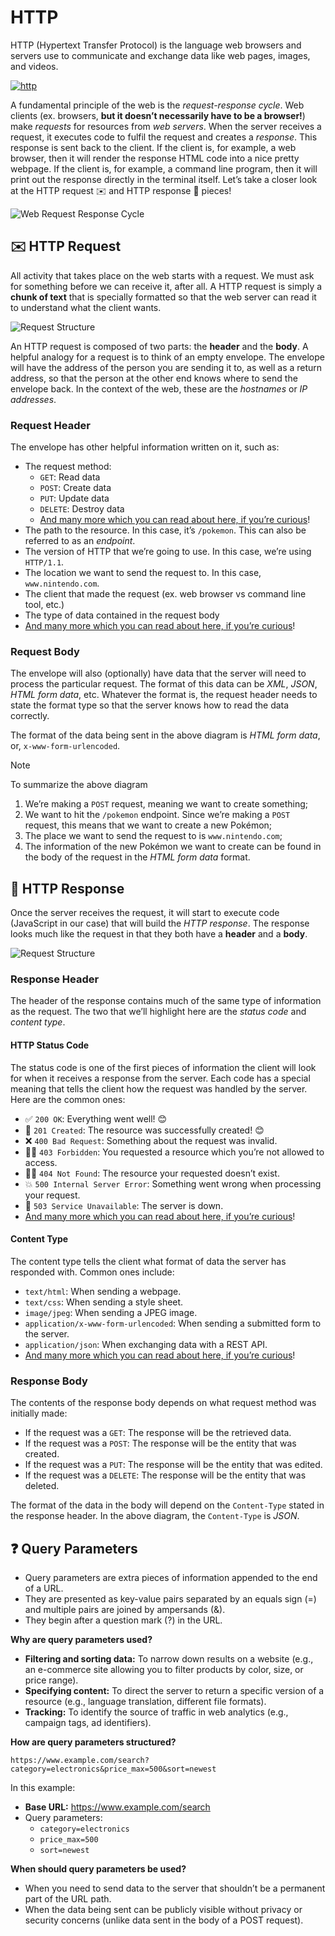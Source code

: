 # HTTP

HTTP (Hypertext Transfer Protocol) is the language web browsers and servers use to communicate and exchange data like web pages, images, and videos.

[![http](https://i.ytimg.com/vi/DrI2lUXL1no/hqdefault.jpg)](https://www.youtube.com/watch?v=DrI2lUXL1no "http request and response")



A fundamental principle of the web is the *request-response cycle*. Web clients (ex. browsers, **but it doesn’t necessarily have to be a browser!**) make *requests* for resources from *web servers*. When the server receives a request, it executes code to fulfil the request and creates a *response*. This response is sent back to the client. If the client is, for example, a web browser, then it will render the response HTML code into a nice pretty webpage. If the client is, for example, a command line program, then it will print out the response directly in the terminal itself. Let’s take a closer look at the HTTP request ✉️ and HTTP response 💌 pieces!

![Web Request Response Cycle](../../images/4.1-Request-Response-Cycle.png)

## ✉️ HTTP Request

All activity that takes place on the web starts with a request. We must ask for something before we can receive it, after all. A HTTP request is simply a **chunk of text** that is specially formatted so that the web server can read it to understand what the client wants.

![Request Structure](../../images/4.2-Request-Structure.png)

An HTTP request is composed of two parts: the **header** and the **body**. A helpful analogy for a request is to think of an empty envelope. The envelope will have the address of the person you are sending it to, as well as a return address, so that the person at the other end knows where to send the envelope back. In the context of the web, these are the *hostnames* or *IP addresses*.

### Request Header

The envelope has other helpful information written on it, such as:

- The request method:
  - `GET`: Read data
  - `POST`: Create data
  - `PUT`: Update data
  - `DELETE`: Destroy data
  - [And many more which you can read about here, if you’re curious](https://developer.mozilla.org/en-US/docs/Web/HTTP/Methods)!
- The path to the resource. In this case, it’s `/pokemon`. This can also be referred to as an *endpoint*.
- The version of HTTP that we’re going to use. In this case, we’re using `HTTP/1.1`.
- The location we want to send the request to. In this case, `www.nintendo.com`.
- The client that made the request (ex. web browser vs command line tool, etc.)
- The type of data contained in the request body
- [And many more which you can read about here, if you’re curious](https://developer.mozilla.org/en-US/docs/Web/HTTP/Headers)!

### Request Body

The envelope will also (optionally) have data that the server will need to process the particular request. The format of this data can be *XML*, *JSON*, *HTML form data*, etc. Whatever the format is, the request header needs to state the format type so that the server knows how to read the data correctly.

The format of the data being sent in the above diagram is *HTML form data*, or, `x-www-form-urlencoded`.

> [!NOTE]
>
> To summarize the above diagram
> 1. We’re making a `POST` request, meaning we want to create something;
> 2. We want to hit the `/pokemon` endpoint. Since we’re making a `POST` request, this means that we want to create a new Pokémon;
> 3. The place we want to send the request to is `www.nintendo.com`;
> 4. The information of the new Pokémon we want to create can be found in the body of the request in the *HTML form data* format.

## 💌 HTTP Response

Once the server receives the request, it will start to execute code (JavaScript in our case) that will build the *HTTP response*. The response looks much like the request in that they both have a **header** and a **body**.

![Request Structure](../../images/4.3-Response-Structure.png)

### Response Header

The header of the response contains much of the same type of information as the request. The two that we’ll highlight here are the *status code* and *content type*.

#### HTTP Status Code

The status code is one of the first pieces of information the client will look for when it receives a response from the server. Each code has a special meaning that tells the client how the request was handled by the server. Here are the common ones:

- ✅ `200 OK`: Everything went well! 😊
- 📝 `201 Created`: The resource was successfully created! 😊
- ❌ `400 Bad Request`: Something about the request was invalid.
- 🙅‍♀️ `403 Forbidden`: You requested a resource which you’re not allowed to access.
- 🤷‍♂️ `404 Not Found`: The resource your requested doesn’t exist.
- 💥 `500 Internal Server Error`: Something went wrong when processing your request.
- 🚧 `503 ­Service Unavailable`: The server is down.
- [And many more which you can read about here, if you’re curious](https://developer.mozilla.org/en-US/docs/Web/HTTP/Status)!

#### Content Type

The content type tells the client what format of data the server has responded with. Common ones include:

- `text/html`: When sending a webpage.
- `text/css`: When sending a style sheet.
- `image/jpeg`: When sending a JPEG image.
- `application/x-www-form-urlencoded`: When sending a submitted form to the server.
- `application/json`: When exchanging data with a REST API.
- [And many more which you can read about here, if you’re curious](https://www.iana.org/assignments/media-types/media-types.xhtml)!

### Response Body

The contents of the response body depends on what request method was initially made:

- If the request was a `GET`: The response will be the retrieved data.
- If the request was a `POST`: The response will be the entity that was created.
- If the request was a `PUT`: The response will be the entity that was edited.
- If the request was a `DELETE`: The response will be the entity that was deleted.

The format of the data in the body will depend on the `Content-Type` stated in the response header. In the above diagram, the `Content-Type` is *JSON*.

## ❓ Query Parameters

- Query parameters are extra pieces of information appended to the end of a URL.
- They are presented as key-value pairs separated by an equals sign (=) and multiple pairs are joined by ampersands (&).
- They begin after a question mark (?) in the URL.

**Why are query parameters used?**

- **Filtering and sorting data:** To narrow down results on a website (e.g., an e-commerce site allowing you to filter products by color, size, or price range).
- **Specifying content:** To direct the server to return a specific version of a resource (e.g., language translation, different file formats).
- **Tracking:** To identify the source of traffic in web analytics (e.g., campaign tags, ad identifiers).

**How are query parameters structured?**

```
https://www.example.com/search?category=electronics&price_max=500&sort=newest
```

In this example:

- **Base URL:** https://www.example.com/search
- Query parameters:
  - `category=electronics`
  - `price_max=500`
  - `sort=newest`

**When should query parameters be used?**

- When you need to send data to the server that shouldn’t be a permanent part of the URL path.
- When the data being sent can be publicly visible without privacy or security concerns (unlike data sent in the body of a POST request).